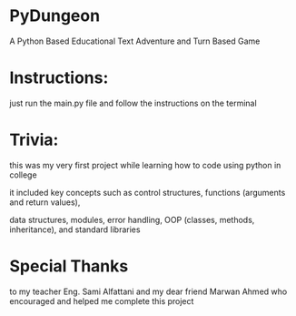 # PyDungeon   
A Python Based Educational Text Adventure and Turn Based Game

# Instructions:
just run the main.py file and follow the instructions on the terminal

# Trivia:
this was my very first project while learning how to code using python in college

it included key concepts such as control structures, functions (arguments and return values),

data structures, modules, error handling, OOP (classes, methods, inheritance), and standard libraries

# Special Thanks 
to my teacher Eng. Sami Alfattani and my dear friend Marwan Ahmed who encouraged and helped me complete this project

